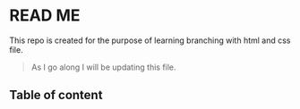 # READ ME

This repo is created for the purpose of learning branching with html and css file.
 > As I go along I will be updating this file.
 
## Table of content

